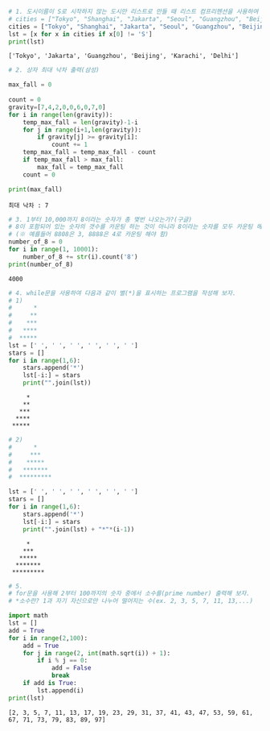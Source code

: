 ```python
# 1. 도시이름이 S로 시작하지 않는 도시만 리스트로 만들 때 리스트 컴프리헨션을 사용하여 함수를 작성해 보세요.
# cities = ["Tokyo", "Shanghai", "Jakarta", "Seoul", "Guangzhou", "Beijing", "Karachi", "Shenzhen", "Delhi" ]
cities = ["Tokyo", "Shanghai", "Jakarta", "Seoul", "Guangzhou", "Beijing", "Karachi", "Shenzhen", "Delhi"]
lst = [x for x in cities if x[0] != 'S']
print(lst)
```

    ['Tokyo', 'Jakarta', 'Guangzhou', 'Beijing', 'Karachi', 'Delhi']
    


```python
# 2. 상자 최대 낙차 출력(삼성)

max_fall = 0    
                  
count = 0
gravity=[7,4,2,0,0,6,0,7,0] 
for i in range(len(gravity)):  
    temp_max_fall = len(gravity)-1-i  
    for j in range(i+1,len(gravity)):
        if gravity[j] >= gravity[i]:   
            count += 1
    temp_max_fall = temp_max_fall - count 
    if temp_max_fall > max_fall:    
        max_fall = temp_max_fall
    count = 0

print(max_fall)
```

    최대 낙차 : 7
    


```python
# 3. 1부터 10,000까지 8이라는 숫자가 총 몇번 나오는가?(구글)
# 8이 포함되어 있는 숫자의 갯수를 카운팅 하는 것이 아니라 8이라는 숫자를 모두 카운팅 해야 한다.
# (※ 예를들어 8808은 3, 8888은 4로 카운팅 해야 함)
number_of_8 = 0
for i in range(1, 10001):
    number_of_8 += str(i).count('8')
print(number_of_8)
```

    4000
    


```python
# 4. while문을 사용하여 다음과 같이 별(*)을 표시하는 프로그램을 작성해 보자.
# 1)
#      *
#     **
#    ***
#   ****
#  *****
lst = [' ', ' ', ' ', ' ', ' ', ' ']
stars = []
for i in range(1,6):
    stars.append('*')
    lst[-i:] = stars
    print("".join(lst))
```

         *
        **
       ***
      ****
     *****
    


```python
# 2)
#      *
#     ***
#    *****
#   *******
#  *********

lst = [' ', ' ', ' ', ' ', ' ', ' ']
stars = []
for i in range(1,6):
    stars.append('*')
    lst[-i:] = stars
    print("".join(lst) + "*"*(i-1))
```

         *
        ***
       *****
      *******
     *********
    


```python
# 5.
# for문을 사용해 2부터 100까지의 숫자 중에서 소수를(prime number) 출력해 보자.
# *소수란? 1과 자기 자신으로만 나누어 떨어지는 수(ex. 2, 3, 5, 7, 11, 13,...)

import math
lst = []
add = True
for i in range(2,100):
    add = True
    for j in range(2, int(math.sqrt(i)) + 1):
        if i % j == 0:
            add = False
            break
    if add is True:
        lst.append(i)
print(lst)
```

    [2, 3, 5, 7, 11, 13, 17, 19, 23, 29, 31, 37, 41, 43, 47, 53, 59, 61, 67, 71, 73, 79, 83, 89, 97]
    


```python

```
